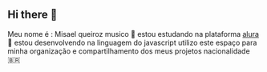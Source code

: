 ## Hi there 👋
Meu nome é : Misael queiroz
musico 🎷
estou estudando na plataforma [alura](www.alura.com.br)📘
estou desenvolvendo na linguagem do javascript
utilizo este espaço para minha organização e compartilhamento dos meus projetos
nacionalidade 🇧🇷
